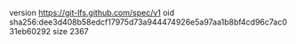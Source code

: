 version https://git-lfs.github.com/spec/v1
oid sha256:dee3d408b58edcf17975d73a944474926e5a97aa1b8bf4cd96c7ac031eb60292
size 2367
